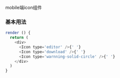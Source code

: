 mobile端icon组件

### 基本用法

```js
render () {
  return (
    <div>
      <Icon type='editor' />{' '}
      <Icon type='download' />{' '}
      <Icon type='warnning-solid-circle' />{' '}
    </div>
  )
}
```
